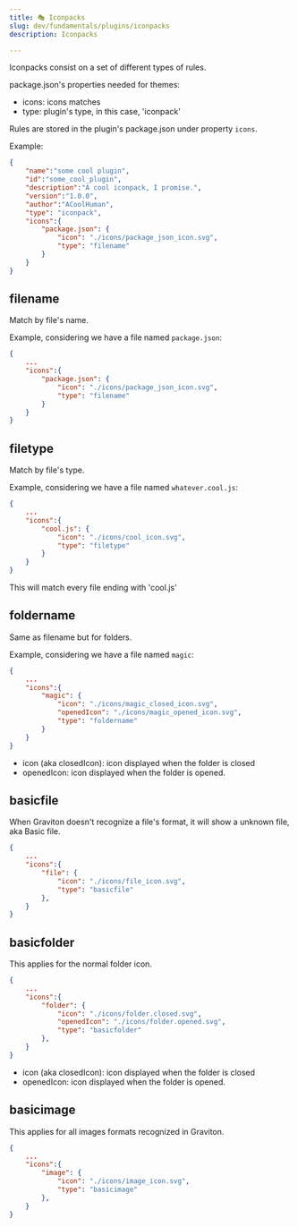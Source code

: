 ```yaml
---
title: 🎭 Iconpacks
slug: dev/fundamentals/plugins/iconpacks
description: Iconpacks

---
```


Iconpacks consist on a set of different types of rules.

package.json's properties needed for themes:

* icons: icons matches
* type: plugin's type, in this case, 'iconpack'

Rules are stored in the plugin's package.json under property `icons`.

Example:

```json
{
	"name":"some cool plugin",
	"id":"some_cool_plugin",
	"description":"A cool iconpack, I promise.",
	"version":"1.0.0",
	"author":"ACoolHuman",
	"type": "iconpack",
	"icons":{
		"package.json": {
			"icon": "./icons/package_json_icon.svg",
			"type": "filename"
		}
	}
}
```

## filename
Match by file's name.

Example, considering we have a file named `package.json`:
```json
{
	...
	"icons":{
		"package.json": {
			"icon": "./icons/package_json_icon.svg",
			"type": "filename"
		}
	}
}
```

## filetype
Match by file's type.

Example, considering we have a file named `whatever.cool.js`:
```json
{
	...
	"icons":{
		"cool.js": {
			"icon": "./icons/cool_icon.svg",
			"type": "filetype"
		}
	}
}
```

This will match every file ending with 'cool.js'

## foldername
Same as filename but for folders.

Example, considering we have a file named `magic`:
```json
{
	...
	"icons":{
		"magic": {
			"icon": "./icons/magic_closed_icon.svg",
			"openedIcon": "./icons/magic_opened_icon.svg",
			"type": "foldername"
		}
	}
}
```

* icon (aka closedIcon): icon displayed when the folder is closed
* openedIcon: icon displayed when the folder is opened.

## basicfile
When Graviton doesn't recognize a file's format, it will show a unknown file, aka Basic file.
```json
{
	...
	"icons":{
		"file": {
			"icon": "./icons/file_icon.svg",
			"type": "basicfile"
		},
	}
}
```

## basicfolder
This applies for the normal folder icon.

```json
{
	...
	"icons":{
		"folder": {
			"icon": "./icons/folder.closed.svg",
			"openedIcon": "./icons/folder.opened.svg",
			"type": "basicfolder"
		},
	}
}
```

* icon (aka closedIcon): icon displayed when the folder is closed
* openedIcon: icon displayed when the folder is opened.

## basicimage
This applies for all images formats recognized in Graviton.

```json
{
	...
	"icons":{
		"image": {
			"icon": "./icons/image_icon.svg",
			"type": "basicimage"
		},
	}
}
```